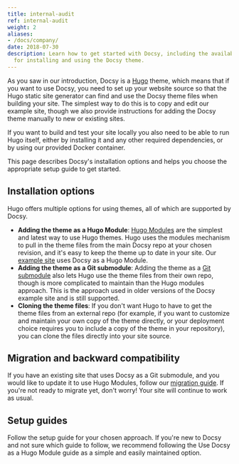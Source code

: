 ```yaml
---
title: internal-audit
ref: internal-audit
weight: 2
aliases:
- /docs/company/
date: 2018-07-30
description: Learn how to get started with Docsy, including the available options
  for installing and using the Docsy theme.
---
```

As you saw in our introduction, Docsy is a [Hugo](https://gohugo.io) theme, which means that if you want to use Docsy, you need to set up your website source so that the Hugo static site generator can find and use the Docsy theme files when building your site. The simplest way to do this is to copy and edit our example site, though we also provide instructions for adding the Docsy theme manually to new or existing sites.

If you want to build and test your site locally you also need to be able to run Hugo itself, either by installing it and any other required dependencies, or by using our provided Docker container.

This page describes Docsy's installation options and helps you choose the appropriate setup guide to get started.

## Installation options

Hugo offers multiple options for using themes, all of which are supported by Docsy.

* **Adding the theme as a Hugo Module**: [Hugo Modules](https://gohugo.io/hugo-modules/) are the simplest and latest way to use Hugo themes. Hugo uses the modules mechanism to pull in the theme files from the main Docsy repo at your chosen revision, and it's easy to keep the theme up to date in your site. Our [example site](https://github.com/google/docsy-example) uses Docsy as a Hugo Module.
* **Adding the theme as a Git submodule**: Adding the theme as a [Git submodule](https://git-scm.com/book/en/v2/Git-Tools-Submodules) also lets Hugo use the theme files from their own repo, though is more complicated to maintain than the Hugo modules approach. This is the approach used in older versions of the Docsy example site and is still supported.
* **Cloning the theme files**: If you don't want Hugo to have to get the theme files from an external repo (for example, if you want to customize and maintain your own copy of the theme directly, or your deployment choice requires you to include a copy of the theme in your repository), you can clone the files directly into your site source.

## Migration and backward compatibility

If you have an existing site that uses Docsy as a Git submodule, and you would like to update it to use Hugo Modules, follow our [migration guide](/docs/updating/convert-site-to-module/). If you're not ready to migrate yet, don't worry! Your site will continue to work as usual.

## Setup guides

Follow the setup guide for your chosen approach. If you're new to Docsy and not sure which guide to follow, we recommend following the Use Docsy as a Hugo Module guide as a simple and easily maintained option.

